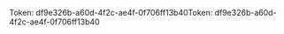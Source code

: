 <span data-ttu-id="f7777-101">Token: df9e326b-a60d-4f2c-ae4f-0f706ff13b40</span><span class="sxs-lookup"><span data-stu-id="f7777-101">Token: df9e326b-a60d-4f2c-ae4f-0f706ff13b40</span></span>